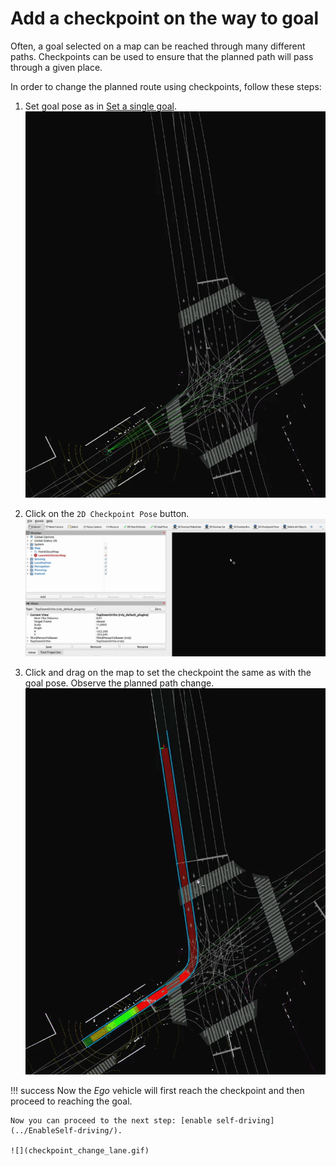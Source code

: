 # Add a checkpoint on the way to goal 
Often, a goal selected on a map can be reached through many different paths.
Checkpoints can be used to ensure that the planned path will pass through a given place.

In order to change the planned route using checkpoints, follow these steps:

1. Set goal pose as in [Set a single goal](../SetASingleGoal/).
![](checkpoint_set_goal.gif)

1. Click on the `2D Checkpoint Pose` button.
![](checkpoint_click.gif)

1. Click and drag on the map to set the checkpoint the same as with the goal pose. Observe the planned path change.
![](checkpoint_set_checkpoint.gif)

!!! success
    Now the *Ego* vehicle will first reach the checkpoint and then proceed to reaching the goal.

    Now you can proceed to the next step: [enable self-driving](../EnableSelf-driving/).

    ![](checkpoint_change_lane.gif)
